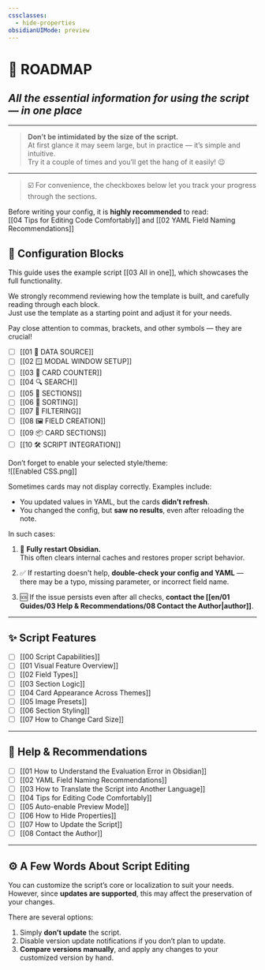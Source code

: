 ```yaml
---
cssclasses:
  - hide-properties
obsidianUIMode: preview
---
```

# **🧭 ROADMAP**

## *All the essential information for using the script — in one place*

---

> **Don’t be intimidated by the size of the script.**  
> At first glance it may seem large, but in practice — it’s simple and intuitive.  
> Try it a couple of times and you’ll get the hang of it easily! 😉

---

> ☑️ For convenience, the checkboxes below let you track your progress through the sections.

Before writing your config, it is **highly recommended** to read:  
[[04 Tips for Editing Code Comfortably]] and [[02 YAML Field Naming Recommendations]]

## 🧱 Configuration Blocks

This guide uses the example script [[03 All in one]], which showcases the full functionality.

We strongly recommend reviewing how the template is built, and carefully reading through each block.  
Just use the template as a starting point and adjust it for your needs.

Pay close attention to commas, brackets, and other symbols — they are crucial!

- [ ] [[01 📁 DATA SOURCE]]
- [ ] [[02 🪟 MODAL WINDOW SETUP]]
- [ ] [[03 🔢 CARD COUNTER]]
- [ ] [[04 🔍 SEARCH]]
- [ ] [[05 🧱 SECTIONS]]
- [ ] [[06 🧮 SORTING]]
- [ ] [[07 🔐 FILTERING]]
- [ ] [[08 🖼 FIELD CREATION]]
- [ ] [[09 📦 CARD SECTIONS]]
- [ ] [[10 🛠️ SCRIPT INTEGRATION]]

Don’t forget to enable your selected style/theme:  
![[Enabled CSS.png]]

Sometimes cards may not display correctly. Examples include:

- You updated values in YAML, but the cards **didn’t refresh**.
- You changed the config, but **saw no results**, even after reloading the note.

In such cases:

1. 🔄 **Fully restart Obsidian.**  
   This often clears internal caches and restores proper script behavior.
    
2. ✅ If restarting doesn't help, **double-check your config and YAML** — there may be a typo, missing parameter, or incorrect field name.
    
3. 🆘 If the issue persists even after all checks, **contact the [[en/01 Guides/03 Help & Recommendations/08 Contact the Author|author]]**.

---

## ✨ Script Features

- [ ] [[00 Script Capabilities]]
- [ ] [[01 Visual Feature Overview]]
- [ ] [[02 Field Types]]
- [ ] [[03 Section Logic]]
- [ ] [[04 Card Appearance Across Themes]]
- [ ] [[05 Image Presets]]
- [ ] [[06 Section Styling]]
- [ ] [[07 How to Change Card Size]]

---

## 🧰 Help & Recommendations

- [ ] [[01 How to Understand the Evaluation Error in Obsidian]]
- [ ] [[02 YAML Field Naming Recommendations]]
- [ ] [[03 How to Translate the Script into Another Language]]
- [ ] [[04 Tips for Editing Code Comfortably]]
- [ ] [[05 Auto-enable Preview Mode]]
- [ ] [[06 How to Hide Properties]]
- [ ] [[07 How to Update the Script]]
- [ ] [[08 Contact the Author]]

---

## ⚙️ A Few Words About Script Editing

You can customize the script’s core or localization to suit your needs.  
However, since **updates are supported**, this may affect the preservation of your changes.

There are several options:

1. Simply **don’t update** the script.  
2. Disable version update notifications if you don’t plan to update.
3. **Compare versions manually**, and apply any changes to your customized version by hand.
